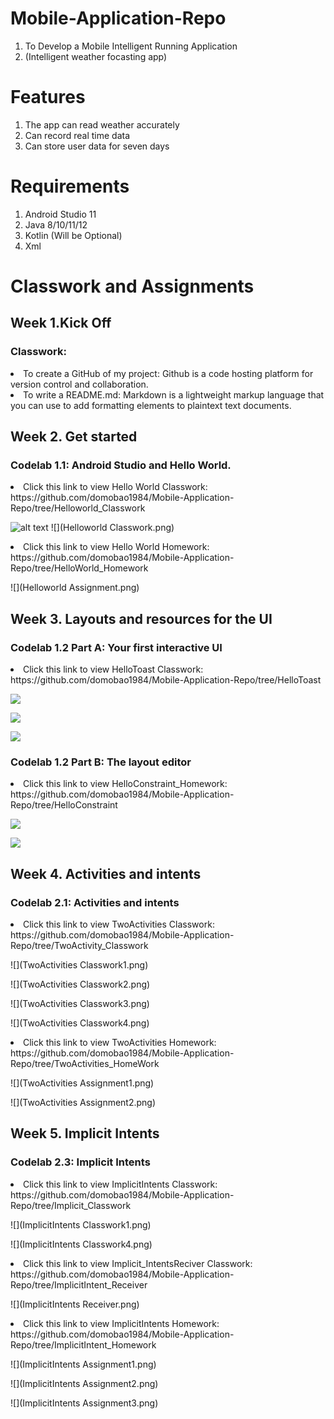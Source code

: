  # Mobile-Application-Repo
1. To Develop a Mobile Intelligent Running Application
2. (Intelligent weather focasting app)

# Features
1. The app can read weather accurately
2. Can record real time data
3. Can store user data for seven days

# Requirements
1. Android Studio 11
2. Java 8/10/11/12
3. Kotlin (Will be Optional)
4. Xml

# Classwork and Assignments

## Week 1.Kick Off
### Classwork:
<li>To create a GitHub of my project: Github is a code hosting platform for version control and collaboration.
<li>To write a README.md: Markdown is a lightweight markup language that you can use to add formatting elements to plaintext text documents.

## Week 2. Get started

### Codelab 1.1: Android Studio and Hello World.

<li> Click this link to view Hello World Classwork: https://github.com/domobao1984/Mobile-Application-Repo/tree/Helloworld_Classwork

![alt text](https://github.com/domobao1984/Mobile-Application-Repo/tree/Helloworld_Classwork/img.png)
![](Helloworld Classwork.png)

<li> Click this link to view Hello World Homework: https://github.com/domobao1984/Mobile-Application-Repo/tree/HelloWorld_Homework

![](Helloworld Assignment.png)

## Week 3. Layouts and resources for the UI

### Codelab 1.2 Part A: Your first interactive UI

<li> Click this link to view HelloToast Classwork: https://github.com/domobao1984/Mobile-Application-Repo/tree/HelloToast

![](HelloToastClasswork1.png)

![](HelloToastClasswork2.png)

![](HelloToastClasswork3.png)

### Codelab 1.2 Part B: The layout editor

<li> Click this link to view HelloConstraint_Homework: https://github.com/domobao1984/Mobile-Application-Repo/tree/HelloConstraint

![](HelloContraints.png)


![](HelloContraints1.png)

## Week 4. Activities and intents

### Codelab 2.1: Activities and intents

<li>  Click this link to view TwoActivities Classwork: https://github.com/domobao1984/Mobile-Application-Repo/tree/TwoActivity_Classwork

![](TwoActivities Classwork1.png)

![](TwoActivities Classwork2.png)

![](TwoActivities Classwork3.png)

![](TwoActivities Classwork4.png)


<li> Click this link to view TwoActivities Homework: https://github.com/domobao1984/Mobile-Application-Repo/tree/TwoActivities_HomeWork

![](TwoActivities Assignment1.png)


![](TwoActivities Assignment2.png)

## Week 5. Implicit Intents

### Codelab 2.3: Implicit Intents

<li> Click this link to view ImplicitIntents Classwork: https://github.com/domobao1984/Mobile-Application-Repo/tree/Implicit_Classwork

![](ImplicitIntents Classwork1.png)

![](ImplicitIntents Classwork4.png)


<li> Click this link to view Implicit_IntentsReciver Classwork: https://github.com/domobao1984/Mobile-Application-Repo/tree/ImplicitIntent_Receiver
 
![](ImplicitIntents Receiver.png)

<li> Click this link to view ImplicitIntents Homework: https://github.com/domobao1984/Mobile-Application-Repo/tree/ImplicitIntent_Homework

![](ImplicitIntents Assignment1.png)

![](ImplicitIntents Assignment2.png)

![](ImplicitIntents Assignment3.png)



